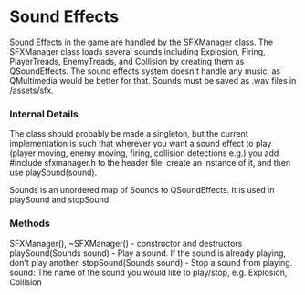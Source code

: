 # Sound Effects
Sound Effects in the game are handled by the SFXManager class. The SFXManager
class loads several sounds including Explosion, Firing, PlayerTreads, EnemyTreads,
and Collision by creating them as QSoundEffects. The sound effects system doesn't 
handle any music, as QMultimedia would be better for that. Sounds must be saved as
.wav files in /assets/sfx.

### Internal Details
The class should probably be made a singleton, but the current implementation is
such that wherever you want a sound effect to play (player moving, enemy moving,
firing, collision detections e.g.) you add #include sfxmanager.h to the header file,
create an instance of it, and then use playSound(sound).

Sounds is an unordered map of Sounds to QSoundEffects. It is used in playSound and stopSound.

### Methods
SFXManager(), ~SFXManager() - constructor and destructors
playSound(Sounds sound) - Play a sound. If the sound is already playing, don't play another.
stopSound(Sounds sound) - Stop a sound from playing.
sound: The name of the sound you would like to play/stop, e.g. Explosion, Collision